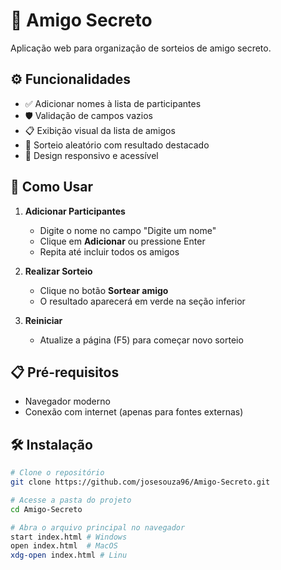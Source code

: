 # 🎄 Amigo Secreto

Aplicação web para organização de sorteios de amigo secreto.

## ⚙️ Funcionalidades

- ✅ Adicionar nomes à lista de participantes
- 🛡️ Validação de campos vazios
- 📋 Exibição visual da lista de amigos
- 🎰 Sorteio aleatório com resultado destacado
- 📱 Design responsivo e acessível

## 🚀 Como Usar

1. **Adicionar Participantes**
   - Digite o nome no campo "Digite um nome"
   - Clique em **Adicionar** ou pressione Enter
   - Repita até incluir todos os amigos

2. **Realizar Sorteio**
   - Clique no botão **Sortear amigo**
   - O resultado aparecerá em verde na seção inferior

3. **Reiniciar**
   - Atualize a página (F5) para começar novo sorteio

## 📋 Pré-requisitos

- Navegador moderno
- Conexão com internet (apenas para fontes externas)

## 🛠️ Instalação

```bash
# Clone o repositório
git clone https://github.com/josesouza96/Amigo-Secreto.git

# Acesse a pasta do projeto
cd Amigo-Secreto

# Abra o arquivo principal no navegador
start index.html # Windows
open index.html  # MacOS
xdg-open index.html # Linu
